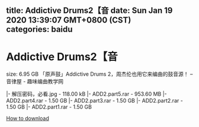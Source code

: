 
title: Addictive Drums2【音
date: Sun Jan 19 2020 13:39:07 GMT+0800 (CST)    
categories: baidu
---

# Addictive Drums2【音
size: 6.95 GB
 「原声鼓」Addictive Drums 2，周杰伦也用它来编曲的鼓音源！ – 音律屋 - 趣味编曲教学网
 
|- 解压密码，必看.jpg - 118.00 kB
|- ADD2.part5.rar - 953.60 MB
|- ADD2.part4.rar - 1.50 GB
|- ADD2.part3.rar - 1.50 GB
|- ADD2.part2.rar - 1.50 GB
|- ADD2.part1.rar - 1.50 GB

[How to download](https://bpcam.bemobtrk.com/go/2ceec3aa-1ca2-46d6-b9ff-aaa5c184517c?jno=4375)